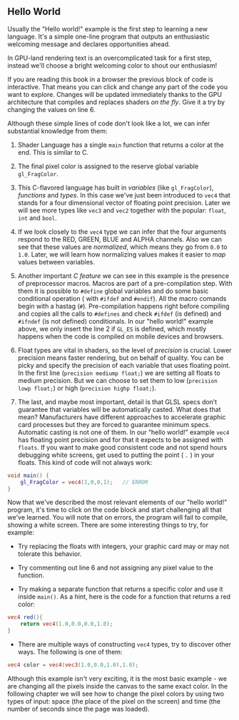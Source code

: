 ## Hello World

Usually the "Hello world!" example is the first step to learning a new language. It's a simple one-line program that outputs an enthusiastic welcoming message and declares opportunities ahead. 

In GPU-land rendering text is an overcomplicated task for a first step, instead we'll choose a bright welcoming color to shout our enthusiasm!

<div class="codeAndCanvas" data="hello_world.frag"></div>
 
If you are reading this book in a browser the previous block of code is interactive. That means you can click and change any part of the code you want to explore. Changes will be updated immediately thanks to the GPU architecture that compiles and replaces shaders *on the fly*. Give it a try by changing the values on line 6.

Although these simple lines of code don't look like a lot, we can infer substantial knowledge from them:

1. Shader Language has a single ```main``` function that returns a color at the end. This is similar to C.

2. The final pixel color is assigned to the reserve global variable ```gl_FragColor```.

3. This C-flavored language has built in *variables* (like ```gl_FragColor```), *functions* and *types*. In this case we've just been introduced to ```vec4``` that stands for a four dimensional vector of floating point precision. Later we will see more types like ```vec3``` and ```vec2``` together with the popular: ```float```, ```int``` and ```bool```.

4. If we look closely to the ```vec4``` type we can infer that the four arguments respond to the RED, GREEN, BLUE and ALPHA channels. Also we can see that these values are *normalized*, which means they go from ```0.0``` to ```1.0```. Later, we will learn how normalizing values makes it easier to *map* values between variables. 

5. Another important *C feature* we can see in this example is the presence of preprocessor macros. Macros are part of a pre-compilation step. With them it is possible to ```#define``` global variables and do some basic conditional operation ( with ```#ifdef``` and ```#endif```). All the macro comands begin with a hastag (```#```). Pre-compilation happens right before compiling and copies all the calls to ```#defines``` and check ```#ifdef``` (is defined) and ```#ifndef``` (is not defined) conditionals. In our "hello world!" example above, we only insert the line 2 if ```GL_ES``` is defined, which mostly happens when the code is compiled on mobile devices and browsers.

6. Float types are vital in shaders, so the level of *precision* is crucial. Lower precision means faster rendering, but on behalf of quality. You can be picky and specify the precision of each variable that uses floating point. In the first line (```precision mediump float;```) we are setting all floats to medium precision. But we can choose to set them to low (```precision lowp float;```) or high (```precision highp float;```).

7. The last, and maybe most important, detail is that GLSL specs don’t guarantee that variables will be automatically casted. What does that mean? Manufacturers have different approaches to accelerate graphic card processes but they are forced to guarantee minimum specs. Automatic casting is not one of them. In our “hello world!” example ```vec4``` has floating point precision and for that it expects to be assigned with ```floats```. If you want to make good consistent code and not spend hours debugging white screens, get used to putting the point ( ```.``` ) in your floats. This kind of code will not always work:

```glsl
void main() {
	gl_FragColor = vec4(1,0,0,1);	// ERROR
}
```

Now that we've described the most relevant elements of our "hello world!" program, it's time to click on the code block and start challenging all that we've learned. You will note that on errors, the program will fail to compile, showing a white screen. There are some interesting things to try, for example:

* Try replacing the floats with integers, your graphic card may or may not tolerate this behavior.

* Try commenting out line 6 and not assigning any pixel value to the function.

* Try making a separate function that returns a specific color and use it inside ```main()```. As a hint, here is the code for a function that returns a red color:

```glsl
vec4 red(){
    return vec4(1.0,0.0,0.0,1.0);
}
```

* There are multiple ways of constructing ```vec4``` types, try to discover other ways. The following is one of them:

```glsl
vec4 color = vec4(vec3(1.0,0.0,1.0),1.0);
```

Although this example isn't very exciting, it is the most basic example - we are changing all the pixels inside the canvas to the same exact color. In the following chapter we will see how to change the pixel colors by using two types of input: space (the place of the pixel on the screen) and time (the number of seconds since the page was loaded). 

